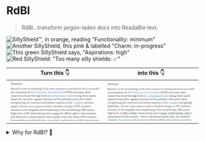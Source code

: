 # RdBl

> RdBl…transform jargon-laden docs into ReadaBle text.

![SillyShield™, in orange, reading "Functionality: minimum"](https://img.shields.io/badge/Functionality-minimal-orange)
![Another SillyShield, this pink & labelled "Charm: in-progress"](https://img.shields.io/badge/Charm-in_progress-ff69b4)
![This green SillyShield says, "Aspirations: high" ](https://img.shields.io/badge/Aspirations-🤘🤯🚀-green)
![Red SillyShield: "Too many silly shields: ✅" ](https://img.shields.io/badge/Too_Many_SillyShields™-✓-red)

| Turn this 👇                                                                                                     |                                                           into this 👇                                                           |
| ---------------------------------------------------------------------------------------------------------------- | :------------------------------------------------------------------------------------------------------------------------------: |
| ![Screenshot of highly-technical neuroscience paper with original text.](/readme_images/example-site_before.png) | ![Screenshot of same paper, with some technical terms replaced with words of my choosing](/readme_images/example-site_after.png) |

<details><summary>Why for RdBl? 🤨</summary>
So, I was curious about the biochemical underpinnings of the [upstairs/downstairs model of emotional regulation](https://www.artitout.com/single-post/2019/04/23/The-Upstairs-and-Downstairs-Brain-Turning-Chaos-into-Calm) used by clinicians to [teach children](https://www.heysigmund.com/how-to-teach-kids-about-the-brain-laying-strong-foundations-for-emotional-intelligence-by-dr-hazel-harrison/) about the relationship between the cortex (upstairs) and the amygdala (downstairs). How much do we know about this, and how does that knowledge translate into practical advice? Through the pernicious magic of the Intermets, my curiosity led me to this academic journal article (shown in the screenshots above) titled, [The effects of stress exposure on prefrontal cortex: Translating basic research into successful treatments for post-traumatic stress disorder](https://www.sciencedirect.com/science/article/pii/S2352289514000101).

This was exactly what I was looking for…but I couldn't read it. The Summary alone is so packed with terms I've never encountered before that they bury much of the meaning for a lay person like me, even one who _has_ done some reading about the PFC and the amygdala, albeit, not much. It's not that I'm incapable of teaching myself the meanings of "basal ganglia" and "low affinity alpha-1 adrenoceptors". It's just that, as I'm not in a PhD program, I've no interest in building my knowledge here from the ground up. I want a way to digest what's in front of me enough to get the gist, and make it easier to learn the other stuff along the way.

Making matters worse were the links in [that summary](https://www.sciencedirect.com/science/article/pii/S2352289514000101). Click on the one for "catecholamine release", for instance. Did you know what catecholamines were before you clicked that link? If not, do you now? No?! Exactly.

I found myself wishing that I could pause on each challenging term, do a bit of web research until I had a reasonable idea of how the term fit in with the topic at hand, and then (and this is the crucial part), _temporarily replace every instance of the term_ right there on the site where I found it. The basal ganglia are gizzard-like appendages to the amygdala, and they're notably analogous to the structures found in reptiles (at least, I _think_ that's true), hence the term "Lizard Brain". Look up at those screenshots again to see how I opted to rewrite the paragraph for myself. The phrase "basal ganglia" became "gizzardy lizard brain", which I find helpfully evocative. It might not work for you, but that's fine because RdBl would allow you to use "gangly bits at the base" instead, or whatever other turn of phrase helps you get enough quick meaning for entire sentences to suddenly flow in your mind, unhindered.

That's the goal, anyway.

</details>
